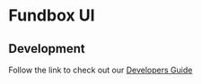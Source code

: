 # Fundbox UI


## Development

Follow the link to check out our [Developers Guide](./DEVELOPERS.md)
